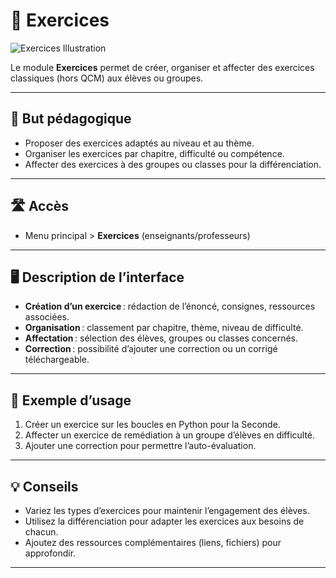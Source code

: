 # 📄 Exercices

![Exercices Illustration](https://images.unsplash.com/photo-1465101046530-73398c7f28ca?auto=format&fit=crop&w=800&q=80)

Le module **Exercices** permet de créer, organiser et affecter des exercices classiques (hors QCM) aux élèves ou groupes.

---

## 🎯 But pédagogique

- Proposer des exercices adaptés au niveau et au thème.
- Organiser les exercices par chapitre, difficulté ou compétence.
- Affecter des exercices à des groupes ou classes pour la différenciation.

---

## 🛣️ Accès

- Menu principal > **Exercices** (enseignants/professeurs)

---

## 🖥️ Description de l’interface

- **Création d’un exercice** : rédaction de l’énoncé, consignes, ressources associées.
- **Organisation** : classement par chapitre, thème, niveau de difficulté.
- **Affectation** : sélection des élèves, groupes ou classes concernés.
- **Correction** : possibilité d’ajouter une correction ou un corrigé téléchargeable.

---

## 📝 Exemple d’usage

1. Créer un exercice sur les boucles en Python pour la Seconde.
2. Affecter un exercice de remédiation à un groupe d’élèves en difficulté.
3. Ajouter une correction pour permettre l’auto-évaluation.

---

## 💡 Conseils

- Variez les types d’exercices pour maintenir l’engagement des élèves.
- Utilisez la différenciation pour adapter les exercices aux besoins de chacun.
- Ajoutez des ressources complémentaires (liens, fichiers) pour approfondir.

---
